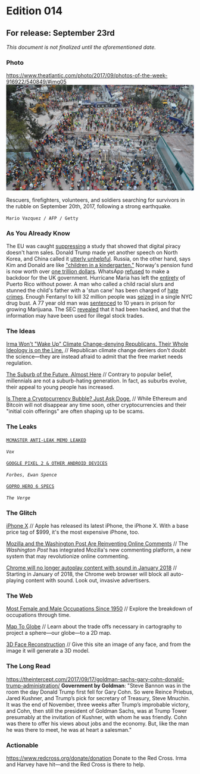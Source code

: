 # Edition 014

## For release: September 23rd

_This document is not finalized until the aforementioned date._

### Photo

https://www.theatlantic.com/photo/2017/09/photos-of-the-week-916922/540849/#img05
![mexico.jpg](mexico.jpg)

Rescuers, firefighters, volunteers, and soldiers searching for survivors in the rubble on September 20th, 2017, following a strong earthquake.

`Mario Vazquez / AFP / Getty`

### As You Already Know
The EU was caught [suppressing](https://gizmodo.com/the-eu-suppressed-a-300-page-study-that-found-piracy-do-1818629537) a study that showed that digital piracy doesn't harm sales. Donald Trump made yet another speech on North Korea, and China called it [utterly unhelpful](https://www.thestar.com/news/world/2017/09/20/china-to-donald-trump-your-north-korea-speech-was-really-unhelpful.html). Russia, on the other hand, says Kim and Donald are like ["children in a kindergarten."](http://www.bbc.com/news/world-asia-41369329) Norway's pension fund is now worth over [one trillion dollars](http://money.cnn.com/2017/09/19/investing/norway-pension-fund-trillion-dollars/index.html). WhatsApp [refused](https://www.theverge.com/2017/9/20/16338128/whatsapp-reportedly-refused-request-uk-government-access-encrypted-messages) to make a backdoor for the UK government. Hurricane Maria has left the [entirety](http://www.bbc.com/news/world-latin-america-41340392) of Puerto Rico without power. A man who called a child racial slurs and stunned the child's father with a 'stun cane' has been charged of [hate crimes](https://www.ksl.com/?sid=45815759&nid=148&title=federal-hate-crime-charges-filed-in-draper-stun-cane-case). Enough Fentanyl to kill 32 million people was [seized](http://www.nbcnewyork.com/news/local/Fentanyl-Bust-Heroin-NYC-Biggest-Ever-445568863.html?) in a single NYC drug bust. A 77 year old man was [sentenced](https://www.usatoday.com/story/news/nation-now/2017/09/22/77-year-old-sentenced-10-years-growing-marijuana/695531001/) to 10 years in prison for growing Marijuana. The SEC [revealed](https://www.washingtonpost.com/news/business/wp/2017/09/20/sec-reveals-it-was-hacked-information-may-have-been-used-for-illegal-stock-trades/) that it had been hacked, and that the information may have been used for illegal stock trades.

### The Ideas

[Irma Won't "Wake Up" Climate Change-denying Republicans. Their Whole Ideology is on the Line.](https://theintercept.com/2017/09/11/irma-donald-trump-tax-cuts-climate-change-republican-ideology-capitalism/) // Republican climate change deniers don't doubt the science—they are instead afraid to admit that the free market needs regulation.

[The Suburb of the Future, Almost Here](https://www.nytimes.com/2017/09/15/sunday-review/future-suburb-millennials.html) // Contrary to popular belief, millennials are not a suburb-hating generation. In fact, as suburbs evolve, their appeal to young people has increased.

[Is There a Cryptocurrency Bubble? Just Ask Doge.](https://www.nytimes.com/2017/09/15/business/cryptocurrency-bubble-doge.html) // While Ethereum and Bitcoin will not disappear any time soon, other cryptocurrencies and their "initial coin offerings" are often shaping up to be scams.

### The Leaks

[`MCMASTER ANTI-LEAK MEMO LEAKED`](https://www.vox.com/policy-and-politics/2017/9/14/16305384/mcmaster-memo-leaks)

*`Vox`*

[`GOOGLE PIXEL 2 & OTHER ANDROID DEVICES`](https://www.forbes.com/sites/ewanspence/2017/09/15/android-news-headlines-google-new-leak-rumor-pixel2-note8-s9-nokia/#493e60151c5c)

*`Forbes, Ewan Spence`*

[`GOPRO HERO 6 SPECS`](https://www.theverge.com/circuitbreaker/2017/9/16/16318882/gopro-hero-6-black-specs-features-price-karma)

*`The Verge`*

### The Glitch
[iPhone X](https://www.apple.com/iphone-x/) // Apple has released its latest iPhone, the iPhone X. With a base price tag of $999, it's the most expensive iPhone, too.

[Mozilla and the Washington Post Are Reinventing Online Comments](https://blog.mozilla.org/blog/2017/09/06/mozilla-washington-post-reinventing-online-comments/) // The *Washington Post* has integrated Mozilla's new commenting platform, a new system that may revolutionize online commenting.

[Chrome will no longer autoplay content with sound in January 2018](https://venturebeat.com/2017/09/14/chrome-will-no-longer-autoplay-content-with-sound-in-january-2018/) // Starting in January of 2018, the Chrome web browser will block all auto-playing content with sound. Look out, invasive advertisers.

### The Web

[Most Female and Male Occupations Since 1950](https://flowingdata.com/2017/09/11/most-female-and-male-occupations-since-1950/) // Explore the breakdown of occupations through time.

[Map To Globe](https://www.maptoglobe.com/) // Learn about the trade offs necessary in cartography to project a sphere—our globe—to a 2D map.

[3D Face Reconstruction](http://www.cs.nott.ac.uk/~psxasj/3dme/) // Give this site an image of any face, and from the image it will generate a 3D model.

### The Long Read
https://theintercept.com/2017/09/17/goldman-sachs-gary-cohn-donald-trump-administration/ **Government by Goldman**: "Steve Bannon was in the room the day Donald Trump first fell for Gary Cohn. So were Reince Priebus, Jared Kushner, and Trump’s pick for secretary of Treasury, Steve Mnuchin. It was the end of November, three weeks after Trump’s improbable victory, and Cohn, then still the president of Goldman Sachs, was at Trump Tower presumably at the invitation of Kushner, with whom he was friendly. Cohn was there to offer his views about jobs and the economy. But, like the man he was there to meet, he was at heart a salesman."

### Actionable
https://www.redcross.org/donate/donation Donate to the Red Cross. Irma and Harvey have hit—and the Red Cross is there to help.
